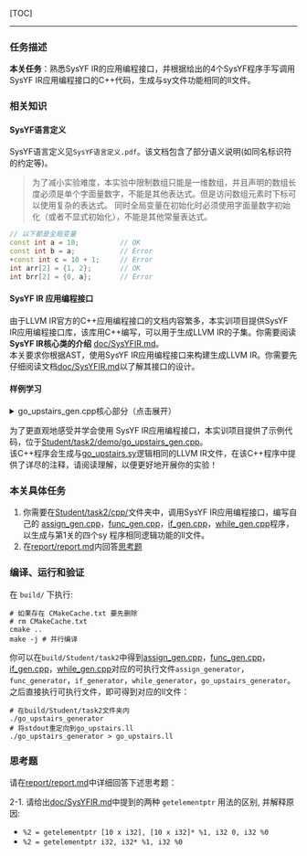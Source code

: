 [TOC]

---

### 任务描述
**本关任务**：熟悉SysYF IR的应用编程接口，并根据给出的4个SysYF程序手写调用SysYF IR应用编程接口的C++代码，生成与sy文件功能相同的ll文件。

### 相关知识

#### SysYF语言定义

SysYF语言定义见`SysYF语言定义.pdf`。该文档包含了部分语义说明(如同名标识符的约定等)。

> 为了减小实验难度，本实验中限制数组只能是一维数组，并且声明的数组长度必须是单个字面量数字，不能是其他表达式。但是访问数组元素时下标可以使用复杂的表达式。
> 同时全局变量在初始化时必须使用字面量数字初始化（或者不显式初始化），不能是其他常量表达式。

```cpp
// 以下都是全局变量
const int a = 10;          // OK
const int b = a;           // Error
+const int c = 10 + 1;     // Error
int arr[2] = {1, 2};       // OK
int brr[2] = {0, a};       // Error
```

#### SysYF IR 应用编程接口
由于LLVM IR官方的C++应用编程接口的文档内容繁多，本实训项目提供SysYF IR应用编程接口库，该库用C++编写，可以用于生成LLVM IR的子集。你需要阅读**SysYF IR核心类的介绍** [doc/SysYFIR.md](./SysYFIR.md)。  
本关要求你根据AST，使用SysYF IR应用编程接口来构建生成LLVM IR。你需要先仔细阅读文档[doc/SysYFIR.md](./SysYFIR.md)以了解其接口的设计。

#### 样例学习
<details>
  <summary> go_upstairs_gen.cpp核心部分（点击展开） </summary>

```cpp
  // 全局数组,num,x
    auto arrayType_num = ArrayType::get(Int32Type, 2);
    auto arrayType_x = ArrayType::get(Int32Type, 1);
    auto zero_initializer = ConstantZero::create(Int32Type, module);
    std::vector<SysYF::Ptr<Constant>> init_val;
    init_val.push_back(CONST_INT(4));
    init_val.push_back(CONST_INT(8));
    auto num_initializer = ConstantArray::create(arrayType_num, init_val, module);
    auto num = GlobalVariable::create("num", module, arrayType_num, false, num_initializer);//          是否是常量定义，初始化常量(ConstantZero类)
    auto x = GlobalVariable::create("x", module, arrayType_x, false, zero_initializer);// 参数解释：  名字name，所属module，全局变量类型type，

    auto n = GlobalVariable::create("n", module, Int32Type, false, zero_initializer);
    auto tmp = GlobalVariable::create("tmp", module, Int32Type, false, CONST_INT(1));

    // climbStairs函数
    // 函数参数类型的vector
    std::vector<SysYF::Ptr<Type>> Ints(1, Int32Type);

    //通过返回值类型与参数类型列表得到函数类型
    auto climbStairsFunTy = FunctionType::create(Int32Type, Ints, module);

    // 由函数类型得到函数
    auto climbStairsFun = Function::create(climbStairsFunTy,
                                  "climbStairs", module);

    // BB的名字在生成中无所谓,但是可以方便阅读
    auto bb = BasicBlock::create(module, "entry", climbStairsFun);
    
    builder->set_insert_point(bb);                        // 一个BB的开始,将当前插入指令点的位置设在bb
    
    auto retAlloca = builder->create_alloca(Int32Type);   // 在内存中分配返回值的位置
    auto nAlloca = builder->create_alloca(Int32Type);     // 在内存中分配参数n的位置

    std::vector<SysYF::Ptr<Value>> args;  // 获取climbStairs函数的形参,通过Function中的iterator
    for (auto arg = climbStairsFun->arg_begin(); arg != climbStairsFun->arg_end(); arg++) {
      args.push_back(*arg);   // * 号运算符是从迭代器中取出迭代器当前指向的元素
    }

    builder->create_store(args[0], nAlloca);  // store参数n

    auto retBB = BasicBlock::create(
        module, "", climbStairsFun);  // return分支,提前create,以便true分支可以br

    auto nLoad = builder->create_load(nAlloca);           // 将参数n load上来
    auto icmp = builder->create_icmp_lt(nLoad, CONST_INT(4));  // n和4的比较,注意ICMPLT

    auto trueBB = BasicBlock::create(module, "trueBB_if", climbStairsFun);    // true分支
    auto falseBB = BasicBlock::create(module, "falseBB_if", climbStairsFun);  // false分支

    builder->create_cond_br(icmp, trueBB, falseBB);  // 条件BR
    DEBUG_OUTPUT // 我调试的时候故意留下来的,以醒目地提醒你这个调试用的宏定义方法
    builder->set_insert_point(trueBB);  // if true; 分支的开始需要SetInsertPoint设置
    nLoad = builder->create_load(nAlloca);
    builder->create_store(nLoad, retAlloca);
    builder->create_br(retBB);  // br retBB

    builder->set_insert_point(falseBB);  // if false
    auto arrayType_dp = ArrayType::get(Int32Type, 10);
    auto dpAlloca = builder->create_alloca(arrayType_dp);

    auto dp0Gep = builder->create_gep(dpAlloca, {CONST_INT(0), CONST_INT(0)});
    builder->create_store(CONST_INT(0), dp0Gep);

    auto dp1Gep = builder->create_gep(dpAlloca, {CONST_INT(0), CONST_INT(1)});
    builder->create_store(CONST_INT(1), dp1Gep);

    auto dp2Gep = builder->create_gep(dpAlloca, {CONST_INT(0), CONST_INT(2)});
    builder->create_store(CONST_INT(2), dp2Gep);

    auto iAlloca = builder->create_alloca(Int32Type);
    builder->create_store(CONST_INT(3), iAlloca);

    auto condBB = BasicBlock::create(module, "condBB_while", climbStairsFun);  // 条件BB
    trueBB = BasicBlock::create(module, "trueBB_while", climbStairsFun);    // true分支
    falseBB = BasicBlock::create(module, "falseBB_while", climbStairsFun);  // false分支

    builder->create_br(condBB);

    builder->set_insert_point(condBB);
    //后略, 详细见代码文件
```
</details>

为了更直观地感受并学会使用 SysYF IR应用编程接口，本实训项目提供了示例代码，位于[Student/task2/demo/go_upstairs_gen.cpp](../Student/task2/demo/go_upstairs_gen.cpp)。  
该C++程序会生成与[go_upstairs.sy](../Student/task2/demo/go_upstairs.sy)逻辑相同的LLVM IR文件，在该C++程序中提供了详尽的注释，请阅读理解，以便更好地开展你的实验！  

### 本关具体任务
1. 你需要在[Student/task2/cpp/](../Student/task2/cpp/)文件夹中，调用SysYF IR应用编程接口，编写自己的 [assign_gen.cpp](../Student/task2/cpp/assign_gen.cpp)，[func_gen.cpp](../Student/task2/cpp/func_gen.cpp)，[if_gen.cpp](../Student/task2/cpp/if_gen.cpp)，[while_gen.cpp](../Student/task2/cpp/while_gen.cpp)程序，以生成与第1关的四个sy 程序相同逻辑功能的ll文件。
2. 在[report/report.md](../report/report.md)内回答<a href="#思考题">思考题</a>

### 编译、运行和验证
在 `build/` 下执行:
``` shell
# 如果存在 CMakeCache.txt 要先删除
# rm CMakeCache.txt
cmake ..
make -j # 并行编译
```
你可以在`build/Student/task2`中得到[assign_gen.cpp](../Student/task2/cpp/assign_gen.cpp)，[func_gen.cpp](../Student/task2/cpp/func_gen.cpp)，[if_gen.cpp](../Student/task2/cpp/if_gen.cpp)，[while_gen.cpp](../Student/task2/cpp/while_gen.cpp)对应的可执行文件`assign_generator`，`func_generator`，`if_generator`，`while_generator`，`go_upstairs_generator`。  
之后直接执行可执行文件，即可得到对应的ll文件：  
``` shell
# 在build/Student/task2文件夹内
./go_upstairs_generator
# 将stdout重定向到go_upstairs.ll
./go_upstairs_generator > go_upstairs.ll
```

### 思考题
请在[report/report.md](../report/report.md)中详细回答下述思考题：

2-1. 请给出[doc/SysYFIR.md](./SysYFIR.md)中提到的两种 `getelementptr` 用法的区别, 并解释原因:
  - `%2 = getelementptr [10 x i32], [10 x i32]* %1, i32 0, i32 %0` 
  - `%2 = getelementptr i32, i32* %1, i32 %0`

